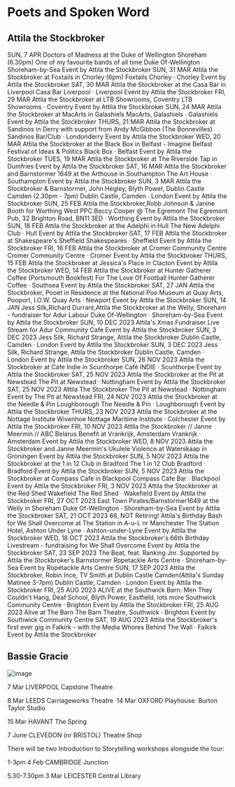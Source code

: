 # Poets and Spoken Word


## Attila the Stockbroker

SUN, 7 APR
Doctors of Madness at the Duke of Wellington Shoreham (6.30pm) One of my favourite bands of all time
Duke Of-Wellington  · Shoreham-by-Sea
Event by Attila the Stockbroker
SUN, 31 MAR
Attila the Stockbroker at Foxtails in Chorley (6pm)
Foxtails Chorley  · Chorley
Event by Attila the Stockbroker
SAT, 30 MAR
Attila the Stockbroker at the Casa Bar in Liverpool
Casa Bar Liverpool  · Liverpool
Event by Attila the Stockbroker
FRI, 29 MAR
Attila the Stockbroker at LTB Showrooms, Coventry
LTB Showrooms  · Coventry
Event by Attila the Stockbroker
SUN, 24 MAR
Attila the Stockbroker at MacArts in Galashiels
MacArts, Galashiels  · Galashiels
Event by Attila the Stockbroker
THURS, 21 MAR
Attila the Stockbroker at Sandinos in Derry with support from Andy McGibbon (The Bonnevilles)
Sandinos Bar/Club  · Londonderry
Event by Attila the Stockbroker
WED, 20 MAR
Attila the Stockbroker at the Black Box in Belfast - Imagine Belfast Festival of Ideas & Politics
Black Box  · Belfast
Event by Attila the Stockbroker
TUES, 19 MAR
Attila the Stockbroker at The Riverside Tap in Dumfries
Event by Attila the Stockbroker
SAT, 16 MAR
Attila the Stockbroker and Barnstormer 1649 at the Arthouse in Southampton
The Art House  · Southampton
Event by Attila the Stockbroker
SUN, 3 MAR
Attila the Stockbroker & Barnstormer, John Hegley, Blyth Power, Dublin Castle Camden (2.30pm - 7pm)
Dublin Castle, Camden  · London
Event by Attila the Stockbroker
SUN, 25 FEB
Attila the Stockbroker,Robb Johnson & Janine Booth for Worthing West PPC Beccy Cooper @ The Egremont
The Egremont Pub, 32 Brighton Road, BN11 3ED  · Worthing
Event by Attila the Stockbroker
SUN, 18 FEB
Attila the Stockbroker at the Adelphi in Hull
The New Adelphi Club  · Hull
Event by Attila the Stockbroker
SAT, 17 FEB
Attila the Stockbroker at Shakespeare's Sheffield
Shakespeares  · Sheffield
Event by Attila the Stockbroker
FRI, 16 FEB
Attila the Stockbroker at Cromer Community Centre
Cromer Community Centre  · Cromer
Event by Attila the Stockbroker
THURS, 15 FEB
Attila the Stockbroker at Jessica's Place in Clacton
Event by Attila the Stockbroker
WED, 14 FEB
Attila the Stockbroker at Hunter Gatherer Coffee (Portsmouth Bookfest) For The Love Of Football
Hunter Gatherer Coffee  · Southsea
Event by Attila the Stockbroker
SAT, 27 JAN
Attila the Stockbroker, Pooet in Residence at the National Poo Museum at Quay Arts, Pooport, I.O.W.
Quay Arts  · Newport
Event by Attila the Stockbroker
SUN, 14 JAN
Jess Silk,Richard Durrant,Attila the Stockbroker at the Welly, Shoreham - fundraiser for Adur Labour
Duke Of-Wellington  · Shoreham-by-Sea
Event by Attila the Stockbroker
SUN, 10 DEC 2023
Attila's Xmas Fundraiser Live Stream for Adur Community Cafe
Event by Attila the Stockbroker
SUN, 3 DEC 2023
Jess Silk, Richard Strange, Attila the Stockbroker
Dublin Castle, Camden  · London
Event by Attila the Stockbroker
SUN, 3 DEC 2023
Jess Silk, Richard Strange, Attila the Stockbroker
Dublin Castle, Camden  · London
Event by Attila the Stockbroker
SUN, 26 NOV 2023
Attila the Stockbroker at Cafe Indie in Scunthorpe
Café INDIE  · Scunthorpe
Event by Attila the Stockbroker
SAT, 25 NOV 2023
Attila the Stockbroker at the Pit at Newstead
The Pit at Newstead  · Nottingham
Event by Attila the Stockbroker
SAT, 25 NOV 2023
Attila The Stockbroker
The Pit at Newstead  · Nottingham
Event by The Pit at Newstead
FRI, 24 NOV 2023
Attila the Stockbroker at the Needle & Pin Loughborough
The Needle & Pin  · Loughborough
Event by Attila the Stockbroker
THURS, 23 NOV 2023
Attila the Stockbroker at the Nottage Institute Wivenhoe
Nottage Maritime Institute  · Colchester
Event by Attila the Stockbroker
FRI, 10 NOV 2023
Attila the Stockbroker // Janne Meermin // ABC Belarus Benefit at Vrankrijk, Amsterdam
Vrankrijk  · Amsterdam
Event by Attila the Stockbroker
WED, 8 NOV 2023
Attila the Stockbroker and Janne Meermin's Ukulele Violence at Waterskaap in Groningen
Event by Attila the Stockbroker
SUN, 5 NOV 2023
Attila the Stockbroker at the 1 in 12 Club in Bradford
The 1 in 12 Club Bradford  · Bradford
Event by Attila the Stockbroker
SUN, 5 NOV 2023
Attila the Stockbroker at Compass Cafe in Blackpool
Compass Cafe Bar  · Blackpool
Event by Attila the Stockbroker
FRI, 3 NOV 2023
Attila the Stockbroker at the Red Shed Wakefield
The Red Shed  · Wakefield
Event by Attila the Stockbroker
FRI, 27 OCT 2023
East Town Pirates/Barnstormer1649 at the Welly in Shoreham
Duke Of-Wellington  · Shoreham-by-Sea
Event by Attila the Stockbroker
SAT, 21 OCT 2023
66, NOT Retiring! Attila's Birthday Bash for We Shall Overcome at The Station in A-u-L nr Manchester
The Station Hotel, Ashton Under Lyne  · Ashton-under-Lyne
Event by Attila the Stockbroker
WED, 18 OCT 2023
Attila the Stockbroker's 66th Birthday Livestream - fundraising for We Shall Overcome
Event by Attila the Stockbroker
SAT, 23 SEP 2023
The Beat, feat. Ranking Jnr. Supported by Attila the Stockbroker’s Barnstormer
Ropetackle Arts Centre  · Shoreham-by-Sea
Event by Ropetackle Arts Centre
SUN, 17 SEP 2023
Attila the Stockbroker, Robin Ince, TV Smith at Dublin Castle Camden(Attila's Sunday Matinee 3-7pm)
Dublin Castle, Camden  · London
Event by Attila the Stockbroker
FRI, 25 AUG 2023
ALIVE at the Southwick Barn: Men They Couldn't Hang, Deaf School, Blyth Power, Eastfield, lots more
Southwick Community Centre  · Brighton
Event by Attila the Stockbroker
FRI, 25 AUG 2023
Alive at The Barn
The Barn Theatre, Southwick  · Brighton
Event by Southwick Community Centre
SAT, 19 AUG 2023
Attila the Stockbroker's first ever gig in Falkirk - with the Media Whores
Behind The Wall  · Falkirk
Event by Attila the Stockbroker



## Bassie Gracie

![image](https://github.com/psychemedia/littlevenues/assets/82988/318fbd5f-76f7-4bf9-af66-4415ae8f8e0d)



7 Mar LIVERPOOL Capstone Theatre

8 Mar LEEDS Carriageworks Theatre
​
14 Mar OXFORD Playhouse: Burton Taylor Studio

15 Mar HAVANT The Spring

7 June CLEVEDON (nr BRISTOL) Theatre Shop

There will be two Introduction to Storytelling workshops alongside the tour:

1-3pm 4 Feb CAMBRIDGE Junction

5.30-7.30pm 3 Mar LEICESTER Central Library


